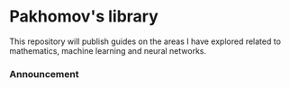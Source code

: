 # Pakhomov's library
This repository will publish guides on the areas I have explored related to mathematics, machine learning and neural networks.

### Announcement
